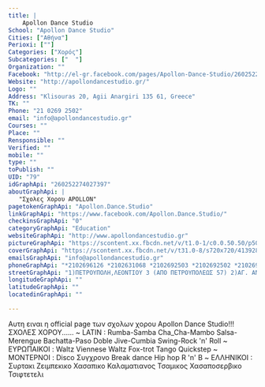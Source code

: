 ```yaml
---
title: |
    Apollon Dance Studio
School: "Apollon Dance Studio"
Cities: ["Αθήνα"]
Perioxi: [""]
Categories: ["Χορός"]
Subcategories: ["  "]
Organization: ""
Facebook: "http://el-gr.facebook.com/pages/Apollon-Dance-Studio/260252274027397"
Website: "http://apollondancestudio.gr/"
Logo: ""
Address: "Klisouras 20, Agii Anargiri 135 61, Greece"
TK: ""
Phone: "21 0269 2502"
email: "info@apollondancestudio.gr"
Courses: ""
Place: ""
Rensponsible: ""
Verified: ""
mobile: ""
type: ""
toPublish: ""
UID: "79"
idGraphApi: "260252274027397"
aboutGraphApi: | 
   "Σχολες Χορου APOLLON"
pagetokenGraphApi: "Apollon.Dance.Studio"
linkGraphApi: "https://www.facebook.com/Apollon.Dance.Studio/"
checkinsGraphApi: "0"
categoryGraphApi: "Education"
websiteGraphApi: "http://www.apollondancestudio.gr"
pictureGraphApi: "https://scontent.xx.fbcdn.net/v/t1.0-1/c0.0.50.50/p50x50/1798675_686206908098596_1715468266_n.jpg?oh=7f4ccb52d8dc5758649a033eb4cb3a3a&amp;oe=5AFF8786"
coverGraphApi: "https://scontent.xx.fbcdn.net/v/t31.0-8/s720x720/413928_334011696651454_797648229_o.jpg?oh=8cc7c7caf8986c4b36c13030efea1b5a&amp;oe=5B3459E0"
emailsGraphApi: "info@apollondancestudio.gr"
phoneGraphApi: "*2102696126 *2102631068 *2102692503 *2102692502 *2102696125 *2102522231 *2102522232 *2102815501 *2102815601"
streetGraphApi: "1)ΠΕΤΡΟΥΠΟΛΗ,ΛΕΟΝΤΙΟΥ 3 (ΑΠΟ ΠΕΤΡΟΥΠΟΛΕΩΣ 57) 2)AΓ. ΑΝΑΡΓΥΡΟΙ, ΚΛΕΙΣΟΥΡΑΣ 20, 3)ΙΛΙΟΝ, ΝΑΥΣΙΚΑΣ 118 &amp; ΠΡΕΣΠΑΣ 18 (ΡΑΔΙΟΦΩΝΙΑ)"
longitudeGraphApi: ""
latitudeGraphApi: ""
locatedinGraphApi: ""

---
```


Αυτη ειναι η official page των σχολων χορου Apollon Dance Studio!!! ΣΧΟΛΕΣ ΧΟΡΟΥ...... ~ LATIN : Rumba-Samba Cha_Cha-Mambo Salsa-Merengue Bachatta-Paso Doble Jive-Cumbia Swing-Rock &#39;n&#39; Roll ~ ΕΥΡΩΠΑΙΚΟΙ : Waltz Viennese Waltz Fox-trot Tango Quickstep ~ ΜΟΝΤΕΡΝΟΙ : Disco Συγχρονο Break dance Hip hop R &#39;n&#39; B ~ ΕΛΛΗΝΙΚΟΙ : Συρτακι Ζειμπεκικο Χασαπικο Καλαματιανος Τσαμικος Χασαποσερβικο Τσιφτετελι

